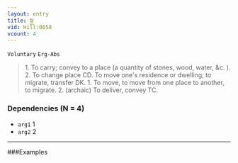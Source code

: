 ```yaml
---
layout: entry
title: སྐྱ་
vid: Hill:0058
vcount: 4
---
```

`Voluntary` `Erg-Abs`
> 1\.
 To carry; convey to a place (a quantity of stones, wood, water, &c\.
)\.
 2\.
 To change place CD\.
 To move one's residence or dwelling; to migrate, transfer DK\.
 1\.
 To move, to move from one place to another, to migrate\.
 2\.
 (archaic) To deliver, convey TC\.

### Dependencies (N = 4)
* `arg1` 1
* `arg2` 2

---

###Examples



